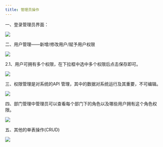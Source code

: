 ```yaml
---
title: 管理员操作
---
```



一、登录管理员界面：

![](http://q0zlaui5t.bkt.clouddn.com/docs/%E5%9B%BE%E7%89%8717.png)

二、用户管理——新增/修改用户/赋予用户权限

![](http://q0zlaui5t.bkt.clouddn.com/docs/%E5%9B%BE%E7%89%8718.png)

2.1、用户可拥有多个权限，在下拉框中选中多个权限后点击保存即可。

![](http://q0zlaui5t.bkt.clouddn.com/docs/%E5%9B%BE%E7%89%8719.png)

三、权限管理是对系统的API 管理，其中的数据对系统运行及其重要，不可编辑。

![](http://q0zlaui5t.bkt.clouddn.com/docs/%E5%9B%BE%E7%89%8720.png)

四、部门管理中管理员可以查看每个部门下的角色以及哪些用户拥有这个角色权限。

![](http://q0zlaui5t.bkt.clouddn.com/docs/%E5%9B%BE%E7%89%8721.png)

五、其他的单表操作(CRUD)

![](http://q0zlaui5t.bkt.clouddn.com/docs/%E5%9B%BE%E7%89%8722.png)

